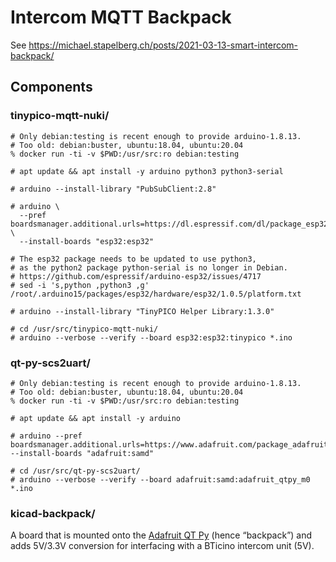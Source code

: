 # Intercom MQTT Backpack

See https://michael.stapelberg.ch/posts/2021-03-13-smart-intercom-backpack/

## Components

### tinypico-mqtt-nuki/

```
# Only debian:testing is recent enough to provide arduino-1.8.13.
# Too old: debian:buster, ubuntu:18.04, ubuntu:20.04
% docker run -ti -v $PWD:/usr/src:ro debian:testing

# apt update && apt install -y arduino python3 python3-serial

# arduino --install-library "PubSubClient:2.8"

# arduino \
  --pref boardsmanager.additional.urls=https://dl.espressif.com/dl/package_esp32_index.json \
  --install-boards "esp32:esp32"

# The esp32 package needs to be updated to use python3,
# as the python2 package python-serial is no longer in Debian.
# https://github.com/espressif/arduino-esp32/issues/4717
# sed -i 's,python ,python3 ,g' /root/.arduino15/packages/esp32/hardware/esp32/1.0.5/platform.txt

# arduino --install-library "TinyPICO Helper Library:1.3.0"

# cd /usr/src/tinypico-mqtt-nuki/
# arduino --verbose --verify --board esp32:esp32:tinypico *.ino
```

### qt-py-scs2uart/

```
# Only debian:testing is recent enough to provide arduino-1.8.13.
# Too old: debian:buster, ubuntu:18.04, ubuntu:20.04
% docker run -ti -v $PWD:/usr/src:ro debian:testing

# apt update && apt install -y arduino

# arduino --pref boardsmanager.additional.urls=https://www.adafruit.com/package_adafruit_index.json --install-boards "adafruit:samd"

# cd /usr/src/qt-py-scs2uart/
# arduino --verbose --verify --board adafruit:samd:adafruit_qtpy_m0 *.ino
```

### kicad-backpack/

A board that is mounted onto the [Adafruit QT
Py](https://www.adafruit.com/product/4600) (hence “backpack”) and adds 5V/3.3V
conversion for interfacing with a BTicino intercom unit (5V).
